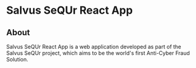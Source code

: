 # Salvus SeQUr React App

## About
Salvus SeQUr React App is a web application developed as part of the Salvus SeQUr project, which aims to be the world's first Anti-Cyber Fraud Solution.



